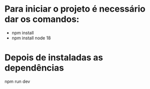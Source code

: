 # Para iniciar o projeto é necessário dar os comandos:
- npm install 
- npm install node 18

# Depois de instaladas as dependências
npm run dev